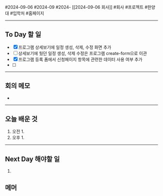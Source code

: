 #2024-09-06 #2024-09 #2024- [[2024-09-06 회사]]
#회사 #프로젝트 #한양대 #입학처 #홈페이지 

---
## To Day 할 일
- [x] 프로그램 상세보기에 일정 생성, 삭제, 수정 화면 추가
- [ ] 상세보기에 뒀던 일정 생성, 삭제 수정은 프로그램 create-form으로 이관
- [x] 프로그램 등록 폼에서 신청페이지 항목에 관련한 데이터 사용 여부 추가
- [ ] 
---
## 회의 메모
- 
---
## 오늘 배운 것
1. 오전
    1. 
2. 오후
    1. 
---
## Next Day 해야할 일
1. 


## 메머